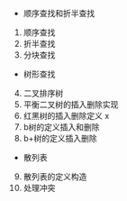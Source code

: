 -  顺序查找和折半查找
1. 顺序查找
2. 折半查找
3. 分块查找
-  树形查找
4. 二叉排序树
5. 平衡二叉树的插入删除实现
6. 红黑树的插入删除定义  x
7. b树的定义插入和删除  
8. b+树的定义插入删除
- 散列表
9. 散列表的定义构造
10. 处理冲突 
<!--stackedit_data:
eyJoaXN0b3J5IjpbNTk1NzA2MjcyLDE2OTY0NDAwMTcsMjE2MT
M0ODQ3LDExMTEzMDEwNjMsLTcyNjU3NDA5MF19
-->